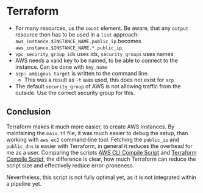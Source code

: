 # Terraform

- For many resources, us the `count` element. Be aware, that any `output` resource then has to be used in a `list` approach: `aws_instance.$INSTANCE_NAME.public_ip` becomes `aws_instance.$INSTANCE_NAME.*.public_ip`.
- `vpc_security_group_ids` uses ids, `security_groups` uses names
- AWS needs a valid key to be named, to be able to connect to the instance. Can be done with `key_name`
- `scp: ambigous target` is written to the command line. 
  - This was a result as `-t` was used, this does not exist for `scp`
- The default `security_group` of AWS is not allowing traffic from the outside. Use the correct security group for this.


## Conclusion

Terraform makes it much more easier, to create AWS instances. By maintaining the `main.tf` file, it was much easier to debug the setup, than working with `aws ec2` command-line tool. Fetching the `public_ip` and `public_dns` is easier with Terraform, in general it reduces the overhead for me as a user. Comparing the scripts [AWS CLI Compile Script](../../../cloud-providers/aws/compile-on-instance/execute.bash) and [Terraform Compile Script](execute.bash), the difference is clear, how much Terraform can reduce the script size and effectively reduce error-proneness.

Nevertheless, this script is not fully optimal yet, as it is not integrated within a pipeline yet. 